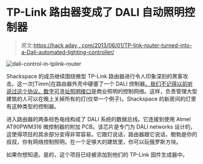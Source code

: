 # TP-Link 路由器变成了 DALI 自动照明控制器

> 原文:[https://hack aday . com/2013/06/01/TP-link-router-turned-into-a-Dali-automated-lighting-controller/](https://hackaday.com/2013/06/01/tp-link-router-turned-into-a-dali-automated-lighting-controller/)

![dali-control-in-tplink-router](../Images/936d1904e87aa998545038144522fb21.png)

Shackspace 的成员继续围绕微型 TP-Link 路由器进行令人印象深刻的黑客攻击。这一次[Timm]在路由器外壳中硬塞了一个 DALI 控制器[。我们不记得以前听说过这个协议。](http://shackspace.de/?p=4099)[数字可寻址照明接口](http://en.wikipedia.org/wiki/Digital_Addressable_Lighting_Interface)是商业照明的控制网络。这样，负责管理大型建筑的人可以在晚上关掉所有的灯(仅举一个例子)。Shackspace 的新房间的灯里有这种类型的控制器。

进入路由器的两条棕色电线构成了 DALI 系统的数据总线。它连接到使用 Atmel AT90PWM316 微控制器的附加 PCB。该芯片是专门为 DALI networks 设计的，这使得项目的其余部分变得非常容易。它跟灯说话，路由器跟它说话，鲍勃是你的叔叔，你有网络控制照明。在一个足够大的建筑里，你可以玩俄罗斯方块。

如果你想知道。是的，这个项目已经被添加到他们的 TP-Link 固件生成器中。